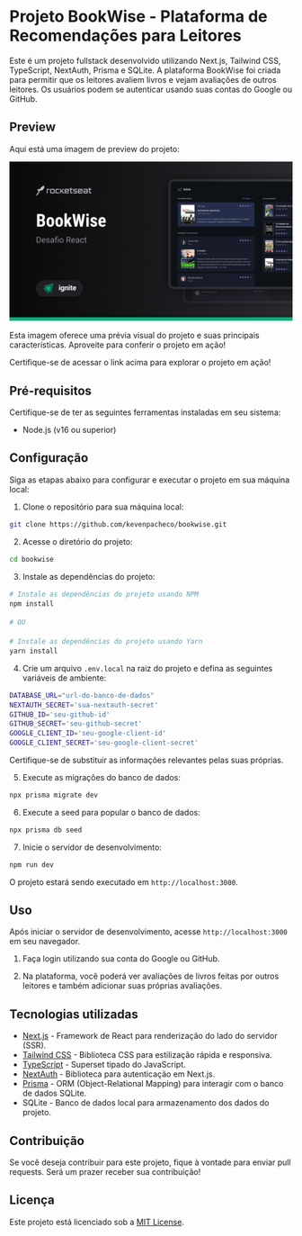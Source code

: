 # Projeto BookWise - Plataforma de Recomendações para Leitores

Este é um projeto fullstack desenvolvido utilizando Next.js, Tailwind CSS, TypeScript, NextAuth, Prisma e SQLite. A plataforma BookWise foi criada para permitir que os leitores avaliem livros e vejam avaliações de outros leitores. Os usuários podem se autenticar usando suas contas do Google ou GitHub.

## Preview

Aqui está uma imagem de preview do projeto:

![Preview do Projeto](./public/preview.png)

Esta imagem oferece uma prévia visual do projeto e suas principais características. Aproveite para conferir o projeto em ação!

<!-- ## Demonstração

Você pode conferir uma demonstração do projeto em produção através do seguinte link: [Link da Demo](https://sua-demo-aqui.com/) -->

Certifique-se de acessar o link acima para explorar o projeto em ação!

## Pré-requisitos

Certifique-se de ter as seguintes ferramentas instaladas em seu sistema:

- Node.js (v16 ou superior)

## Configuração

Siga as etapas abaixo para configurar e executar o projeto em sua máquina local:

1. Clone o repositório para sua máquina local:

```bash
git clone https://github.com/kevenpacheco/bookwise.git
```

2. Acesse o diretório do projeto:

```bash
cd bookwise
```

3. Instale as dependências do projeto:

```bash
# Instale as dependências do projeto usando NPM
npm install

# OU

# Instale as dependências do projeto usando Yarn
yarn install
```

4. Crie um arquivo `.env.local` na raiz do projeto e defina as seguintes variáveis de ambiente:

```bash
DATABASE_URL="url-do-banco-de-dados"
NEXTAUTH_SECRET='sua-nextauth-secret'
GITHUB_ID='seu-github-id'
GITHUB_SECRET='seu-github-secret'
GOOGLE_CLIENT_ID='seu-google-client-id'
GOOGLE_CLIENT_SECRET='seu-google-client-secret'
```

Certifique-se de substituir as informações relevantes pelas suas próprias.

5. Execute as migrações do banco de dados:

```bash
npx prisma migrate dev
```

6. Execute a seed para popular o banco de dados:

```bash
npx prisma db seed
```

7. Inicie o servidor de desenvolvimento:

```bash
npm run dev
```

O projeto estará sendo executado em `http://localhost:3000`.

## Uso

Após iniciar o servidor de desenvolvimento, acesse `http://localhost:3000` em seu navegador.

1. Faça login utilizando sua conta do Google ou GitHub.

2. Na plataforma, você poderá ver avaliações de livros feitas por outros leitores e também adicionar suas próprias avaliações.

## Tecnologias utilizadas

- [Next.js](https://nextjs.org/) - Framework de React para renderização do lado do servidor (SSR).
- [Tailwind CSS](https://tailwindcss.com/) - Biblioteca CSS para estilização rápida e responsiva.
- [TypeScript](https://www.typescriptlang.org/) - Superset tipado do JavaScript.
- [NextAuth](https://next-auth.js.org/) - Biblioteca para autenticação em Next.js.
- [Prisma](https://www.prisma.io/) - ORM (Object-Relational Mapping) para interagir com o banco de dados SQLite.
- SQLite - Banco de dados local para armazenamento dos dados do projeto.

## Contribuição

Se você deseja contribuir para este projeto, fique à vontade para enviar pull requests. Será um prazer receber sua contribuição!

## Licença

Este projeto está licenciado sob a [MIT License](LICENSE).
